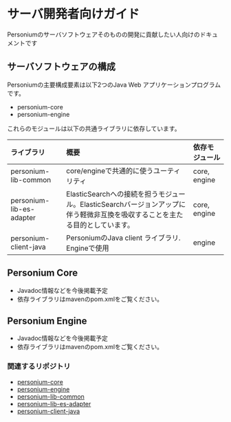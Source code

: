 # サーバ開発者向けガイド

Personiumのサーバソフトウェアそのものの開発に貢献したい人向けのドキュメントです

## サーバソフトウェアの構成

Personiumの主要構成要素は以下2つのJava Web アプリケーションプログラムです。

* personium-core
* personium-engine

これらのモジュールは以下の共通ライブラリに依存しています。

|ライブラリ|概要|依存モジュール|
|:--|:--|:--|
|personium-lib-common|core/engineで共通的に使うユーティリティ|core, engine|
|personium-lib-es-adapter|ElasticSearchへの接続を担うモジュール。ElasticSearchバージョンアップに伴う軽微非互換を吸収することを主たる目的としています。|core, engine|
|personium-client-java|PersoniumのJava client ライブラリ. Engineで使用|engine|


## Personium Core

* Javadoc情報などを今後掲載予定
* 依存ライブラリはmavenのpom.xmlをご覧ください。

## Personium Engine

* Javadoc情報などを今後掲載予定
* 依存ライブラリはmavenのpom.xmlをご覧ください。


### 関連するリポジトリ

* [personium-core](https://github.com/personium/personium-core)
* [personium-engine](https://github.com/personium/personium-engine)
* [personium-lib-common](https://github.com/personium/personium-lib-common)
* [personium-lib-es-adapter](https://github.com/personium/personium-lib-es-adapter)
* [personium-client-java](https://github.com/personium/personium-client-java)
